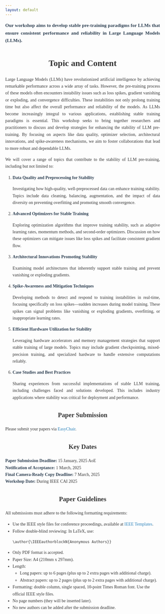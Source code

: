 ```yaml
---
layout: default
---
```


<style>
body {
  font-family: 'Georgia', serif;
  margin: 2em;
  line-height: 1.6;
  color: #333;
}

h1, h2, h3 {
  text-align: center;
}

b {
  color: #2c3e50;
}

a {
  color: #2980b9;
  text-decoration: none;
}
a:hover {
  text-decoration: underline;
}

ol li {
  margin-bottom: 1em;
}

#paper-submission,
#key-dates,
#paper-guidelines {
  margin-top: 2em;
}
</style>

<p style='text-align: justify; font-size: 1.1em;'>
<b>Our workshop aims to develop stable pre-training paradigms for LLMs that ensure consistent performance and reliability in Large Language Models (LLMs).</b>
</p>

<h1>Topic and Content</h1>

<p style='text-align: justify; font-size: 1em;'>
Large Language Models (LLMs) have revolutionized artificial intelligence by achieving remarkable performance across a wide array of tasks. However, the pre-training process of these models often encounters instability issues such as loss spikes, gradient vanishing or exploding, and convergence difficulties. These instabilities not only prolong training time but also affect the overall performance and reliability of the models. As LLMs become increasingly integral to various applications, establishing stable training paradigms is essential. This workshop seeks to bring together researchers and practitioners to discuss and develop strategies for enhancing the stability of LLM pre-training. By focusing on aspects like data quality, optimizer selection, architectural innovations, and spike-awareness mechanisms, we aim to foster collaborations that lead to more robust and dependable LLMs.
</p>

<p style='text-align: justify; font-size: 1em;'>
We will cover a range of topics that contribute to the stability of LLM pre-training, including but not limited to:
</p>

<ol style='font-size: 1em;'>
  <li>
    <b>Data Quality and Preprocessing for Stability</b>
    <p style='text-align: justify;'>Investigating how high-quality, well-preprocessed data can enhance training stability. Topics include data cleaning, balancing, augmentation, and the impact of data diversity on preventing overfitting and promoting smooth convergence.</p>
  </li>
  <li>
    <b>Advanced Optimizers for Stable Training</b>
    <p style='text-align: justify;'>Exploring optimization algorithms that improve training stability, such as adaptive learning rates, momentum methods, and second-order optimizers. Discussion on how these optimizers can mitigate issues like loss spikes and facilitate consistent gradient flow.</p>
  </li>
  <li>
    <b>Architectural Innovations Promoting Stability</b>
    <p style='text-align: justify;'>Examining model architectures that inherently support stable training and prevent vanishing or exploding gradients.</p>
  </li>
  <li>
    <b>Spike-Awareness and Mitigation Techniques</b>
    <p style='text-align: justify;'>Developing methods to detect and respond to training instabilities in real-time, focusing specifically on loss spikes—sudden increases during model training. These spikes can signal problems like vanishing or exploding gradients, overfitting, or inappropriate learning rates.</p>
  </li>
  <li>
    <b>Efficient Hardware Utilization for Stability</b>
    <p style='text-align: justify;'>Leveraging hardware accelerators and memory management strategies that support stable training of large models. Topics may include gradient checkpointing, mixed-precision training, and specialized hardware to handle extensive computations reliably.</p>
  </li>
  <li>
    <b>Case Studies and Best Practices</b>
    <p style='text-align: justify;'>Sharing experiences from successful implementations of stable LLM training, including challenges faced and solutions developed. This includes industry applications where stability was critical for deployment and performance.</p>
  </li>
</ol>

<div id="paper-submission">
<h2>Paper Submission</h2>
<p style='text-align: justify;'>Please submit your papers via <a href="https://easychair.org/conferences/?conf=cai2025" target="_blank">EasyChair</a>.</p>
</div>

<div id="key-dates">
<h2>Key Dates</h2>
<ul style='list-style-type: none; font-size: 1em; padding:0;'>
  <li><b>Paper Submission Deadline:</b> 15 January, 2025 AoE</li>
  <li><b>Notification of Acceptance:</b> 1 March, 2025</li>
  <li><b>Final Camera-Ready Copy Deadline:</b> 7 March, 2025</li>
  <li><b>Workshop Date:</b> During IEEE CAI 2025</li>
</ul>
</div>

<div id="paper-guidelines">
<h2>Paper Guidelines</h2>
<p style='text-align: justify;'>
All submissions must adhere to the following formatting requirements:
</p>
<ul style='font-size: 1em;'>
  <li>Use the IEEE style files for conference proceedings, available at <a href="https://template-selector.ieee.org/secure/templateSelector/publicationType" target="_blank">IEEE Templates</a>.</li>
  <li>Follow double-blind reviewing: In LaTeX, use:
    <pre><code>\author{\IEEEauthorblockN{Anonymous Authors}}</code></pre></li>
  <li>Only PDF format is accepted.</li>
  <li>Paper Size: A4 (210mm x 297mm).</li>
  <li>Length:
    <ul>
      <li>Long papers: up to 6 pages (plus up to 2 extra pages with additional charge).</li>
      <li>Abstract papers: up to 2 pages (plus up to 2 extra pages with additional charge).</li>
    </ul>
  </li>
  <li>Formatting: double column, single spaced, 10-point Times Roman font. Use the official IEEE style files.</li>
  <li>No page numbers (they will be inserted later).</li>
  <li>No new authors can be added after the submission deadline.</li>
</ul>
</div>
